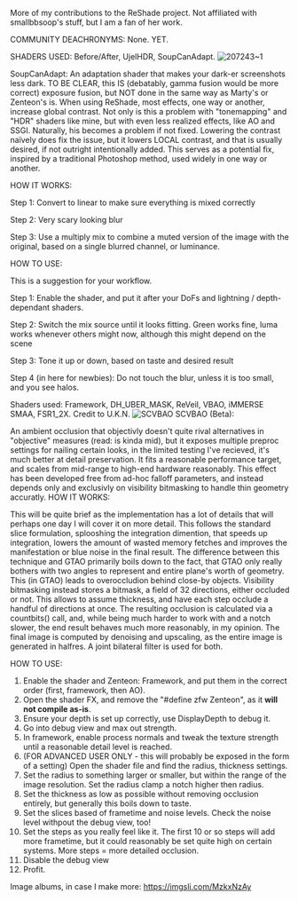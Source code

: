 More of my contributions to the ReShade project.
Not affiliated with smallbbsoop's stuff, but I am a fan of her work.

COMMUNITY DEACHRONYMS:
  None. YET.

SHADERS USED: Before/After, UjelHDR, SoupCanAdapt.
![207243~1](https://github.com/user-attachments/assets/4b7e4d0c-ed71-4361-8710-e2261a91a5ca)


SoupCanAdapt:
An adaptation shader that makes your dark-er screenshots less dark. TO BE CLEAR, this IS (debatably, gamma fusion would be more correct) exposure fusion, but NOT done in the same way as Marty's or Zenteon's is.
When using ReShade, most effects, one way or another, increase global contrast. Not only is this a problem with "tonemapping" and "HDR" shaders like mine, but with even less realized effects, like AO and SSGI. Naturally, his becomes a problem if not fixed. Lowering the contrast naïvely does fix the issue, but it lowers LOCAL contrast, and that is usually desired, if not outright intentionally added.
This serves as a potential fix, inspired by a traditional Photoshop method, used widely in one way or another.

HOW IT WORKS:

  Step 1: Convert to linear to make sure everything is mixed correctly
  
  Step 2: Very scary looking blur
  
  Step 3: Use a multiply mix to combine a muted version of the image with the original, based on a single blurred channel, or luminance.



HOW TO USE:

  This is a suggestion for your workflow.
  
  Step 1: Enable the shader, and put it after your DoFs and lightning / depth-dependant shaders.
  
  Step 2: Switch the mix source until it looks fitting. Green works fine, luma works whenever others might now, although this might depend on the scene
  
  Step 3: Tone it up or down, based on taste and desired result
  
  Step 4 (in here for newbies): Do not touch the blur, unless it is too small, and you see halos.

Shaders used: Framework, DH_UBER_MASK, ReVeil, VBAO, iMMERSE SMAA, FSR1_2X. Credit to U.K.N.
![SCVBAO](https://github.com/user-attachments/assets/e66ae8bc-3aa5-482b-81f2-5ba77432b9e3)
SCVBAO (Beta):

An ambient occlusion that objectivly doesn't quite rival alternatives in "objective" measures (read: is kinda mid), but it exposes multiple preproc settings for nailing certain looks, in the limited testing I've recieved, it's much better at detail preservation. It fits a reasonable performance target, and scales from mid-range to high-end hardware reasonably. This effect has been developed free from ad-hoc falloff parameters, and instead depends only and exclusivly on visibility bitmasking to handle thin geometry accuratly. 
HOW IT WORKS:

This will be quite brief as the implementation has a lot of details that will perhaps one day I will cover it on more detail.
This follows the standard slice formulation, splooshing the integration dimention, that speeds up integration, lowers the amount of wasted memory fetches and improves the manifestation or blue noise in the final result. The difference between this technique and GTAO primarily boils down to the fact, that GTAO only really bothers with two angles to represent and entire plane's worth of geometry. This (in GTAO) leads to overoccludion behind close-by objects. Visibility bitmasking instead stores a bitmask, a field of 32 directions, either occluded or not. This allows to assume thickness, and have each step occlude a handful of directions at once. The resulting occlusion is calculated via a countbits() call, and, while being much harder to work with and a notch slower, the end result behaves much more reasonably, in my opinion.
The final image is computed by denoising and upscaling, as the entire image is generated in halfres. A joint bilateral filter is used for both. 

HOW TO USE:
1. Enable the shader and Zenteon: Framework, and put them in the correct order (first, framework, then AO).
2. Open the shader FX, and remove the "#define zfw Zenteon", as it **will not compile as-is**.
3. Ensure your depth is set up correctly, use DisplayDepth to debug it.
4. Go into debug view and max out strength.
5. In framework, enable process normals and tweak the texture strength until a reasonable detail level is reached.
6. (FOR ADVANCED USER ONLY - this will probably be exposed in the form of a setting) Open the shader file and find the radius, thickness settings.
7. Set the radius to something larger or smaller, but within the range of the image resolution. Set the radius clamp a notch higher then radius.
8. Set the thickness as low as possible without removing occlusion entirely, but generally this boils down to taste.
9. Set the slices based of frametime and noise levels. Check the noise level withpout the debug view, too!
10. Set the steps as you really feel like it. The first 10 or so steps will add more frametime, but it could reasonably be set quite high on certain systems. More steps = more detailed occlusion.
11. Disable the debug view
12. Profit.





Image albums, in case I make more:
https://imgsli.com/MzkxNzAy

